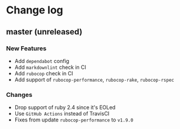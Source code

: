 # Change log

## master (unreleased)

### New Features

* Add `dependabot` config
* Add `markdownlint` check in CI
* Add `rubocop` check in CI
* Add support of `rubocop-performance`, `rubocop-rake`,
  `rubocop-rspec`

### Changes

* Drop support of ruby 2.4 since it's EOLed
* Use `GitHub Actions` instead of TravisCI
* Fixes from update `rubocop-performance` to `v1.9.0`
